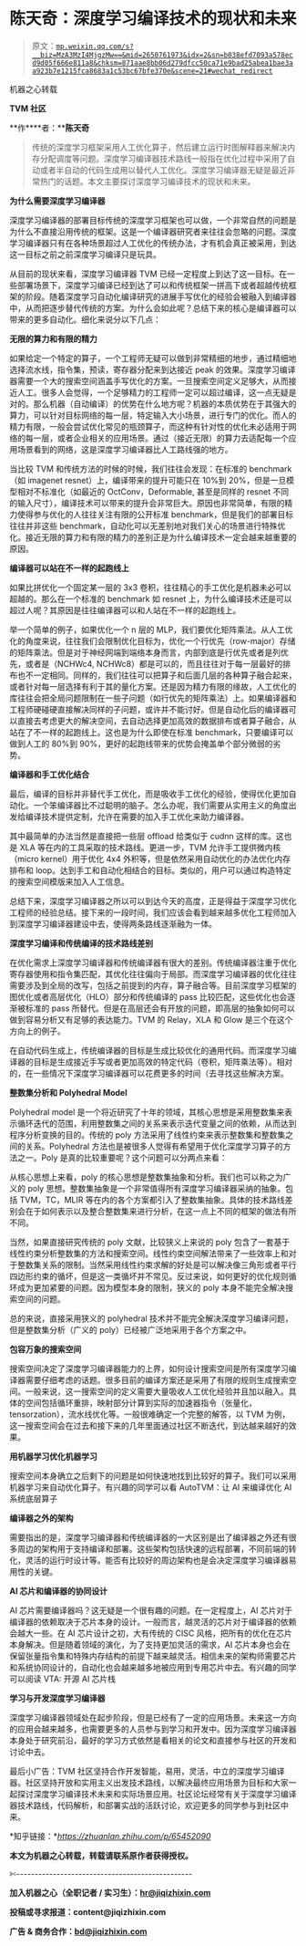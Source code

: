 # 陈天奇：深度学习编译技术的现状和未来

> 原文：[`mp.weixin.qq.com/s?__biz=MzA3MzI4MjgzMw==&mid=2650761973&idx=2&sn=b038efd7093a578ecd9d05f666e811a8&chksm=871aae8bb06d279dfcc50ca71e9bad25abea1bae3aa923b7e1215fca8683a1c53bc67bfe370e&scene=21#wechat_redirect`](http://mp.weixin.qq.com/s?__biz=MzA3MzI4MjgzMw==&mid=2650761973&idx=2&sn=b038efd7093a578ecd9d05f666e811a8&chksm=871aae8bb06d279dfcc50ca71e9bad25abea1bae3aa923b7e1215fca8683a1c53bc67bfe370e&scene=21#wechat_redirect)

机器之心转载

**TVM 社区**

**作****者：****陈天奇**

> 传统的深度学习框架采用人工优化算子，然后建立运行时图解释器来解决内存分配调度等问题。深度学习编译器技术路线一般指在优化过程中采用了自动或者半自动的代码生成用以替代人工优化。深度学习编译器无疑是最近非常热门的话题。本文主要探讨深度学习编译技术的现状和未来。

**为什么需要深度学习编译器**

深度学习编译器的部署目标传统的深度学习框架也可以做，一个非常自然的问题是为什么不直接沿用传统的框架。这是一个编译器研究者来往往会忽略的问题。深度学习编译器只有在各种场景超过人工优化的传统办法，才有机会真正被采用，到达这一目标之前之前深度学习编译只是玩具。

从目前的现状来看，深度学习编译器 TVM 已经一定程度上到达了这一目标。在一些部署场景下，深度学习编译已经到达了可以和传统框架一拼高下或者超越传统框架的阶段。随着深度学习自动化编译研究的进展手写优化的经验会被融入到编译器中，从而把逐步替代传统的方案。为什么会如此呢？总结下来的核心是编译器可以带来的更多自动化。细化来说分以下几点：

**无限的算力和有限的精力**

如果给定一个特定的算子，一个工程师无疑可以做到非常精细的地步，通过精细地选择流水线，指令集，预读，寄存器分配来到达接近 peak 的效果。深度学习编译器需要一个大的搜索空间涵盖手写优化的方案。一旦搜索空间定义足够大，从而接近人工。很多人会觉得，一个足够精力的工程师一定可以超过编译，这一点无疑是对的。那么机器（自动编译）的优势在什么地方呢？机器的本质优势在于其强大的算力，可以针对目标网络的每一层，特定输入大小场景，进行专门的优化。而人的精力有限，一般会尝试优化常见的瓶颈算子，而这种有针对性的优化未必适用于网络的每一层，或者企业相关的应用场景。通过（接近无限）的算力去适配每一个应用场景看到的网络，这是深度学习编译器比人工路线强的地方。

当比较 TVM 和传统方法的时候的时候，我们往往会发现：在标准的 benchmark（如 imagenet resnet）上，编译带来的提升可能只在 10%到 20%，但是一旦模型相对不标准化（如最近的 OctConv，Deformable, 甚至是同样的 resnet 不同的输入尺寸），编译技术可以带来的提升会非常巨大。原因也非常简单，有限的精力使得参与优化的人往往关注有限的公开标准 benchmark，但是我们的部署目标往往并非这些 benchmark，自动化可以无差别地对我们关心的场景进行特殊优化。接近无限的算力和有限的精力的差别正是为什么编译技术一定会越来越重要的原因。

**编译器可以站在不一样的起跑线上**

如果比拼优化一个固定某一层的 3x3 卷积，往往精心的手工优化是机器未必可以超越的。那么在一个标准的 benchmark 如 resnet 上，为什么编译技术还是可以超过人呢？其原因是往往编译器可以和人站在不一样的起跑线上。

举一个简单的例子，如果优化一个 n 层的 MLP，我们要优化矩阵乘法。从人工优化的角度来说，往往我们会限制优化目标为，优化一个行优先（row-major）存储的矩阵乘法。但是对于神经网端到端络本身而言，内部到底是行优先或者是列优先，或者是（NCHWc4, NCHWc8）都是可以的，而且往往对于每一层最好的排布也不一定相同。同样的，我们往往可以把算子和后面几层的各种算子融合起来，或者针对每一层选择有利于其的量化方案。还是因为精力有限的缘故，人工优化的库往往会把全局问题限制在一些子问题（如行优先的矩阵乘法）上。如果编译器和工程师硬碰硬直接解决同样的子问题，或许并不能讨好。但是自动化后的编译器可以直接去考虑更大的解决空间，去自动选择更加高效的数据排布或者算子融合，从站在了不一样的起跑线上。这也是为什么即使在标准 benchmark，只要编译可以做到人工的 80%到 90%，更好的起跑线带来的优势会掩盖单个部分微弱的劣势。

**编译器和手工优化结合**

最后，编译的目标并非替代手工优化，而是吸收手工优化的经验，使得优化更加自动化。一个笨编译器比不过聪明的脑子。怎么办呢，我们需要从实用主义的角度出发给编译技术提供定制，允许在需要的加入手工优化来助力编译器。

其中最简单的办法当然是直接把一些层 offload 给类似于 cudnn 这样的库。这也是 XLA 等在内的工具采取的技术路线。更进一步，TVM 允许手工提供微内核（micro kernel）用于优化 4x4 外积等，但是依然采用自动优化的办法优化内存排布和 loop。达到手工和自动化相结合的目标。类似的，用户可以通过构造特定的搜索空间模版来加入人工信息。

总结下来，深度学习编译器之所以可以到达今天的高度，正是得益于深度学习优化工程师的经验总结。接下来的一段时间，我们应该会看到越来越多优化工程师加入到深度学习编译器建设中去，使得两条路线逐渐融为一体。

**深度学习编译和传统编译的技术路线差别**

在优化需求上深度学习编译器和传统编译器有很大的差别。传统编译器注重于优化寄存器使用和指令集匹配，其优化往往偏向于局部。而深度学习编译器的优化往往需要涉及到全局的改写，包括之前提到的内存，算子融合等。目前深度学习框架的图优化或者高层优化（HLO）部分和传统编译的 pass 比较匹配，这些优化也会逐渐被标准的 pass 所替代。但是在高层还会有开放的问题，即高层的抽象如何可以做到容易分析又有足够的表达能力。TVM 的 Relay，XLA 和 Glow 是三个在这个方向上的例子。

在自动代码生成上，传统编译器的目标是生成比较优化的通用代码。而深度学习编译器的目标是生成接近手写或者更加高效的特定代码（卷积，矩阵乘法等）。相对的，在一些情况下深度学习编译器可以花费更多的时间（去寻找这些解决方案。

**整数集分析和 Polyhedral Model**

Polyhedral model 是一个将近研究了十年的领域，其核心思想是采用整数集来表示循环迭代的范围，利用整数集之间的关系来表示迭代变量之间的依赖，从而达到程序分析变换的目的。传统的 poly 方法采用了线性约束来表示整数集和整数集之间的关系。Polyhedral 方法也是被很多人觉得有希望用于优化深度学习算子的方法之一。Poly 是真的比较重要呢？这个问题可以分两点来看：

从核心思想上来看，poly 的核心思想是整数集抽象和分析。我们也可以称之为广义的 poly 思想。整数集抽象是一个非常值得所有深度学习编译器采纳的抽象。包括 TVM，TC，MLIR 等在内的各个方案都引入了整数集抽象。具体的技术路线差别会在于如何表示以及整合整数集来进行分析，在这一点上不同的框架的做法有所不同。

当然，如果直接研究传统的 poly 文献，比较狭义上来说的 poly 包含了一套基于线性约束分析整数集的方法和搜索空间。线性约束空间解法带来了一些效率上和对于整数集关系的限制。当然采用线性约束求解的好处是可以解决像三角形或者平行四边形约束的循坏，但是这一类循坏并不常见。反过来说，如何更好的优化规则循环成为更加紧要的问题。因为模型本身的限制，狭义的 poly 本身不能完全解决搜索空间的问题。

总的来说，直接采用狭义的 polyhedral 技术并不能完全解决深度学习编译问题，但是整数集分析（广义的 poly）已经被广泛地采用于各个方案之中。

**包容万象的搜索空间**

搜索空间决定了深度学习编译器能力的上界，如何设计搜索空间是所有深度学习编译器需要仔细考虑的话题。很多目前的编译方案还是采用了有限的规则生成搜索空间。一般来说，这一搜索空间的定义需要大量吸收人工优化经验并且加以融入。具体的空间包括循环重排，映射部分计算到实际的加速器指令（张量化，tensorzation），流水线优化等。一般很难确定一个完整的解答，以 TVM 为例，这一搜索空间会在过去和接下来的几年里面通过社区不断迭代，到达越来越好的效果。

**用机器学习优化机器学习**

搜索空间本身确立之后剩下的问题是如何快速地找到比较好的算子。我们可以采用机器学习来自动优化算子。有兴趣的同学可以看 AutoTVM：让 AI 来编译优化 AI 系统底层算子

**编译器之外的架构**

需要指出的是，深度学习编译器和传统编译器的一大区别是出了编译器之外还有很多周边的架构用于支持编译和部署。这些架构包括快速的远程部署，不同前端的转化，灵活的运行时设计等。能否有比较好的周边架构也是会决定深度学习编译器易用性的关键。

**AI 芯片和编译器的协同设计**

AI 芯片需要编译器吗？这无疑是一个很有趣的问题。在一定程度上，AI 芯片对于编译器的依赖取决于芯片本身的设计。一般而言，越灵活的芯片对于编译器的依赖会越大一些。在 AI 芯片设计之初，大有传统的 CISC 风格，把所有的优化在芯片本身解决。但是随着领域的演化，为了支持更加灵活的需求，AI 芯片本身也会在保留张量指令集和特殊内存结构的前提下越来越灵活。相信未来的架构师需要芯片和系统协同设计的，自动化也会越来越多地被应用到专用芯片中去。有兴趣的同学可以阅读 VTA: 开源 AI 芯片栈

**学习与开发深度学习编译器**

深度学习编译器领域处在起步阶段，但是已经有了一定的应用场景。未来这一方向的应用会越来越多，也需要更多的人员参与到学习和开发中。因为深度学习编译器本身处于研究前沿，最好的学习方式依然是看相关的论文和直接参与社区的开发和讨论中去。

最后小广告：TVM 社区坚持合作开发智能，易用，灵活，中立的深度学习编译器。社区坚持开放和实用主义出发技术路线，以解决最终应用场景为目标和大家一起探讨深度学习编译技术未来和实际场景应用。社区论坛经常有关于深度学习编译器技术路线，代码解析，和部署实战的活跃讨论，欢迎更多的同学参与到社区中来。

*知乎链接：**https://zhuanlan.zhihu.com/p/65452090*

****本文为机器之心转载，**转载请联系原作者获得授权****。**

✄------------------------------------------------

**加入机器之心（全职记者 / 实习生）：hr@jiqizhixin.com**

**投稿或寻求报道：**content**@jiqizhixin.com**

**广告 & 商务合作：bd@jiqizhixin.com**